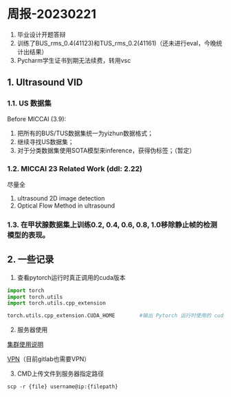 # 周报-20230221

1. 毕业设计开题答辩
2. 训练了BUS_rms_0.4(41123)和TUS_rms_0.2(41161)（还未进行eval，今晚统计出结果）
3. Pycharm学生证书到期无法续费，转用vsc

## 1. Ultrasound VID

### 1.1. US 数据集

Before MICCAI (3.9):
1. 把所有的BUS/TUS数据集统一为yizhun数据格式；
2. 继续寻找US数据集；
3. 对于分类数据集使用SOTA模型来inference，获得伪标签；（暂定） 

### 1.2. MICCAI 23 Related Work (ddl: 2.22)

尽量全
1. ultrasound 2D image detection
2. Optical Flow Method in ultrasound

### 1.3. 在甲状腺数据集上训练0.2, 0.4, 0.6, 0.8, 1.0移除静止帧的检测模型的表现。


## 2. 一些记录

1. 查看pytorch运行时真正调用的cuda版本

```python
import torch
import torch.utils
import torch.utils.cpp_extension

torch.utils.cpp_extension.CUDA_HOME        #输出 Pytorch 运行时使用的 cuda 
```

2. 服务器使用

[集群使用说明](file/集群使用说明.pdf)

[VPN](file/windows使用vpn教程.docx)（目前gitlab也需要VPN）

3. CMD上传文件到服务器指定路径

```shell
scp -r {file} username@ip:{filepath}
```

